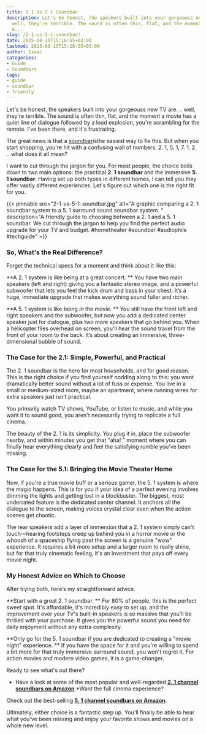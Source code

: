```yaml
---
title: 2 1 Vs 5 1 Soundbar
description: Let's be honest, the speakers built into your gorgeouss new TV are...
  well, they're terrible. The sound is often thin, flat, and the moment a movie has
  a...
slug: /2-1-vs-5-1-soundbar/
date: 2025-08-15T15:16:55+03:00
lastmod: 2025-08-15T15:16:55+03:00
author: Isaac
categories:
- Guide
- Soundbars
tags:
- guide
- soundbar
- friendly
---
```

Let's be honest, the speakers built into your gorgeouss new TV are. .. well, they're terrible. The sound is often thin, flat, and the moment a movie has a quiet line of dialogue followed by a loud explosion, you're scrambling for the remote. I've been there, and it's frustrating.

The great news is that a [soundbar](https://pestpolicy.com/are-soundbars-worth-it/)isthe easiest way to fix this. But when you start shopping, you're hit with a confusing wall of numbers: 2. 1, 5. 1, 7. 1. 2. .. what does it all mean?

I want to cut through the jargon for you. For most people, the choice boils down to two main options: the practical **2. 1 soundbar** and the immersive **5. 1 soundbar**. Having set up both types in different homes, I can tell you they offer vastly different experiences. Let's figure out which one is the right fit for you.

{{< pinnable src="2-1-vs-5-1-soundbar.jpg" alt="A graphic comparing a 2. 1 soundbar system to a 5. 1 surround sound soundbar system. " description="A friendly guide to choosing between a 2. 1 and a 5. 1 soundbar. We cut through the jargon to help you find the perfect audio upgrade for your TV and budget. #hometheater #soundbar #audiophile #techguide" >}}

###  So, What's the Real Difference?

Forget the technical specs for a moment and think about it like this:

**A 2. 1 system is like being at a great concert. ** You have two main speakers (left and right) giving you a fantastic stereo image, and a powerful subwoofer that lets you feel the kick drum and bass in your chest. It’s a huge, immediate upgrade that makes everything sound fuller and richer.

**A 5. 1 system is like being *in* the movie. ** You still have the front left and right speakers and the subwoofer, but now you add a dedicated center speaker just for dialogue, plus two more speakers that go behind you. When a helicopter flies overhead on screen, you'll hear the sound travel from the front of your room to the back. It’s about creating an immersive, three-dimensional bubble of sound.

###  The Case for the 2.1: Simple, Powerful, and Practical

The 2. 1 soundbar is the hero for most households, and for good reason. This is the right choice if you find yourself nodding along to this: you want dramatically better sound without a lot of fuss or expense. You live in a small or medium-sized room, maybe an apartment, where running wires for extra speakers just isn't practical.

You primarily watch TV shows, YouTube, or listen to music, and while you want it to sound good, you aren't necessarily trying to replicate a full cinema.

The beauty of the 2. 1 is its simplicity. You plug it in, place the subwoofer nearby, and within minutes you get that "aha! " moment where you can finally hear everything clearly and feel the satisfying rumble you've been missing.

###  The Case for the 5.1: Bringing the Movie Theater Home

Now, if you're a true movie buff or a serious gamer, the 5. 1 system is where the magic happens. This is for you if your idea of a perfect evening involves dimming the lights and getting lost in a blockbuster. The biggest, most underrated feature is the dedicated center channel. It anchors all the dialogue to the screen, making voices crystal clear even when the action scenes get chaotic.

The rear speakers add a layer of immersion that a 2. 1 system simply can't touch—hearing footsteps creep up behind you in a horror movie or the whoosh of a spaceship flying past the screen is a genuine "wow" experience. It requires a bit more setup and a larger room to really shine, but for that truly cinematic feeling, it's an investment that pays off every movie night.

###  My Honest Advice on Which to Choose

After trying both, here’s my straightforward advice.

**Start with a great 2. 1 soundbar. ** For 80% of people, this is the perfect sweet spot. It's affordable, it's incredibly easy to set up, and the improvement over your TV's built-in speakers is so massive that you'll be thrilled with your purchase. It gives you the powerful sound you need for daily enjoyment without any extra complexity.

**Only go for the 5. 1 soundbar if you are dedicated to creating a "movie night" experience. ** If you have the space for it and you're willing to spend a bit more for that truly immersive surround sound, you won't regret it. For action movies and modern video games, it is a game-changer.

Ready to see what's out there?

* Have a look at some of the most popular and well-regarded **[2. 1 channel soundbars on Amazon](https://www.amazon.com/2-1-channel-sound-bar/s?k=2.1+channel+sound+bar&linkCode=ll2&tag=p-policy-20&linkId=d3ca044185f37c69f01f02f2552416ee&language=en_US&ref_=as_li_ss_tl)**.*Want the full cinema experience?

Check out the best-selling **[5. 1 channel soundbars on Amazon](https://www.amazon.com/s?k=5.1+channel+sound+bar&me=A2L77EE7U53NWQ&linkCode=ll2&tag=p-policy-20&linkId=2355c309091384dbd080c17fbd2c9d1f&language=en_US&ref_=as_li_ss_tl)**.

Ultimately, either choice is a fantastic step up. You'll finally be able to hear what you've been missing and enjoy your favorite shows and movies on a whole new level.
